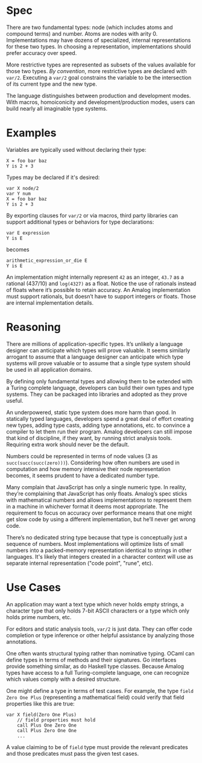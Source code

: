 # Spec

There are two fundamental types: node (which includes atoms and compound terms) and number.  Atoms are nodes with arity 0.  Implementations may have dozens of specialized, internal representations for these two types.  In choosing a representation, implementations should prefer accuracy over speed.

More restrictive types are represented as subsets of the values available for those two types.  *By convention*, more restrictive types are declared with `var/2`.  Executing a `var/2` goal constrains the variable to be the intersection of its current type and the new type.

The language distinguishes between production and development modes.  With macros, homoiconicity and development/production modes, users can build nearly all imaginable type systems.


# Examples

Variables are typically used without declaring their type:

    X = foo bar baz
    Y is 2 + 3

Types may be declared if it's desired:

    var X node/2
    var Y num
    X = foo bar baz
    Y is 2 + 3

By exporting clauses for `var/2` or via macros, third party libraries can support additional types or behaviors for type declarations:

    var E expression
    Y is E
    
becomes

    arithmetic_expression_or_die E
    Y is E

An implementation might internally represent `42` as an integer, `43.7` as a rational (437/10) and `log(4327)` as a float.  Notice the use of rationals instead of floats where it’s possible to retain accuracy.  An Amalog implementation must support rationals, but doesn’t have to support integers or floats.  Those are internal implementation details.


# Reasoning

There are millions of application-specific types.  It’s unlikely a language designer can anticipate which types will prove valuable.  It seems similarly arrogant to assume that a language designer can anticipate which type systems will prove valuable or to assume that a single type system should be used in all application domains.

By defining only fundamental types and allowing them to be extended with a Turing complete language, developers can build their own types and type systems.  They can be packaged into libraries and adopted as they prove useful.

An underpowered, static type system does more harm than good.  In statically typed languages, developers spend a great deal of effort creating new types, adding type casts, adding type annotations, etc. to convince a compiler to let them run their program.  Amalog developers can still impose that kind of discipline, if they want, by running strict analysis tools.  Requiring extra work should never be the default.

Numbers could be represented in terms of node values (3 as `succ(succ(succ(zero)))`).  Considering how often numbers are used in computation and how memory intensive their node representation becomes, it seems prudent to have a dedicated number type.

Many complain that JavaScript has only a single numeric type.  In reality, they’re complaining that JavaScript has only floats.  Amalog’s spec sticks with mathematical numbers and allows implementations to represent them in a machine in whichever format it deems most appropriate.  The requirement to focus on accuracy over performance means that one might get slow code by using a different implementation, but he’ll never get wrong code.

There’s no dedicated string type because that type is conceptually just a sequence of numbers.  Most implementations will optimize lists of small numbers into a packed-memory representation identical to strings in other languages.  It's likely that integers created in a character context will use as separate internal representation ("code point", "rune", etc).


# Use Cases

An application may want a text type which never holds empty strings, a character type that only holds 7-bit ASCII characters or a type which only holds prime numbers, etc.

For editors and static analysis tools, `var/2` is just data.  They can offer code completion or type inference or other helpful assistance by analyzing those annotations.

One often wants structural typing rather than nominative typing.  OCaml can define types in terms of  methods and their signatures.  Go interfaces provide something similar, as do Haskell type classes.  Because Amalog types have access to a full Turing-complete language, one can recognize which values comply with a desired structure.

One might define a type in terms of test cases. For example, the type `field Zero One Plus` (representing a mathematical field) could verify that field properties like this are true:

    var X field(Zero One Plus)
        // field properties must hold
        call Plus One Zero One
        call Plus Zero One One
        ...
        
A value claiming to be of `field` type must provide the relevant predicates and those predicates must pass the given test cases.
